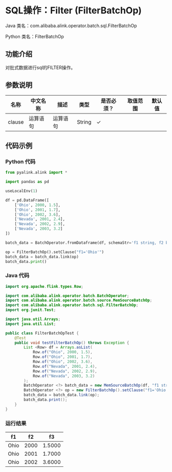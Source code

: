# SQL操作：Filter (FilterBatchOp)
Java 类名：com.alibaba.alink.operator.batch.sql.FilterBatchOp

Python 类名：FilterBatchOp


## 功能介绍
对批式数据进行sql的FILTER操作。

## 参数说明

| 名称 | 中文名称 | 描述 | 类型 | 是否必须？ | 取值范围 | 默认值 |
| --- | --- | --- | --- | --- | --- | --- |
| clause | 运算语句 | 运算语句 | String | ✓ |  |  |



## 代码示例
### Python 代码
```python
from pyalink.alink import *

import pandas as pd

useLocalEnv(1)

df = pd.DataFrame([
    ['Ohio', 2000, 1.5],
    ['Ohio', 2001, 1.7],
    ['Ohio', 2002, 3.6],
    ['Nevada', 2001, 2.4],
    ['Nevada', 2002, 2.9],
    ['Nevada', 2003, 3.2]
])

batch_data = BatchOperator.fromDataframe(df, schemaStr='f1 string, f2 bigint, f3 double')

op = FilterBatchOp().setClause("f1='Ohio'")
batch_data = batch_data.link(op)
batch_data.print()
```
### Java 代码
```java
import org.apache.flink.types.Row;

import com.alibaba.alink.operator.batch.BatchOperator;
import com.alibaba.alink.operator.batch.source.MemSourceBatchOp;
import com.alibaba.alink.operator.batch.sql.FilterBatchOp;
import org.junit.Test;

import java.util.Arrays;
import java.util.List;

public class FilterBatchOpTest {
	@Test
	public void testFilterBatchOp() throws Exception {
		List <Row> df = Arrays.asList(
			Row.of("Ohio", 2000, 1.5),
			Row.of("Ohio", 2001, 1.7),
			Row.of("Ohio", 2002, 3.6),
			Row.of("Nevada", 2001, 2.4),
			Row.of("Nevada", 2002, 2.9),
			Row.of("Nevada", 2003, 3.2)
		);
		BatchOperator <?> batch_data = new MemSourceBatchOp(df, "f1 string, f2 int, f3 double");
		BatchOperator <?> op = new FilterBatchOp().setClause("f1='Ohio'");
		batch_data = batch_data.link(op);
		batch_data.print();
	}
}
```

### 运行结果

f1|f2|f3
---|---|---
Ohio|2000|1.5000
Ohio|2001|1.7000
Ohio|2002|3.6000
